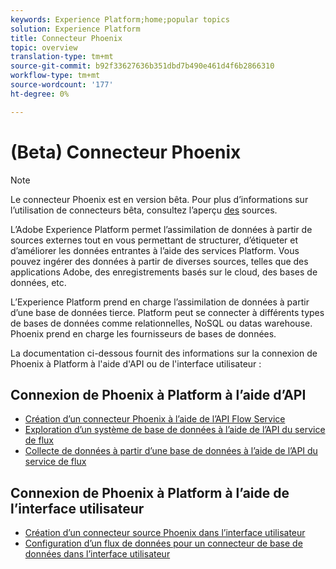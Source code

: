 ```yaml
---
keywords: Experience Platform;home;popular topics
solution: Experience Platform
title: Connecteur Phoenix
topic: overview
translation-type: tm+mt
source-git-commit: b92f33627636b351dbd7b490e461d4f6b2866310
workflow-type: tm+mt
source-wordcount: '177'
ht-degree: 0%

---
```



# (Beta) Connecteur Phoenix

>[!NOTE]
>Le connecteur Phoenix est en version bêta. Pour plus d’informations sur l’utilisation de connecteurs bêta, consultez l’aperçu [des](../../home.md#terms-and-conditions) sources.

L’Adobe Experience Platform permet l’assimilation de données à partir de sources externes tout en vous permettant de structurer, d’étiqueter et d’améliorer les données entrantes à l’aide des services Platform. Vous pouvez ingérer des données à partir de diverses sources, telles que des applications Adobe, des enregistrements basés sur le cloud, des bases de données, etc.

L’Experience Platform prend en charge l’assimilation de données à partir d’une base de données tierce. Platform peut se connecter à différents types de bases de données comme relationnelles, NoSQL ou datas warehouse. Phoenix prend en charge les fournisseurs de bases de données.

La documentation ci-dessous fournit des informations sur la connexion de Phoenix à Platform à l&#39;aide d&#39;API ou de l&#39;interface utilisateur :

## Connexion de Phoenix à Platform à l’aide d’API

- [Création d’un connecteur Phoenix à l’aide de l’API Flow Service](../../tutorials/api/create/databases/phoenix.md)
- [Exploration d’un système de base de données à l’aide de l’API du service de flux](../../tutorials/api/explore/database-nosql.md)
- [Collecte de données à partir d’une base de données à l’aide de l’API du service de flux](../../tutorials/api/collect/database-nosql.md)

## Connexion de Phoenix à Platform à l’aide de l’interface utilisateur

- [Création d’un connecteur source Phoenix dans l’interface utilisateur](../../tutorials/ui/create/databases/phoenix.md)
- [Configuration d’un flux de données pour un connecteur de base de données dans l’interface utilisateur](../../tutorials/ui/dataflow/databases.md)